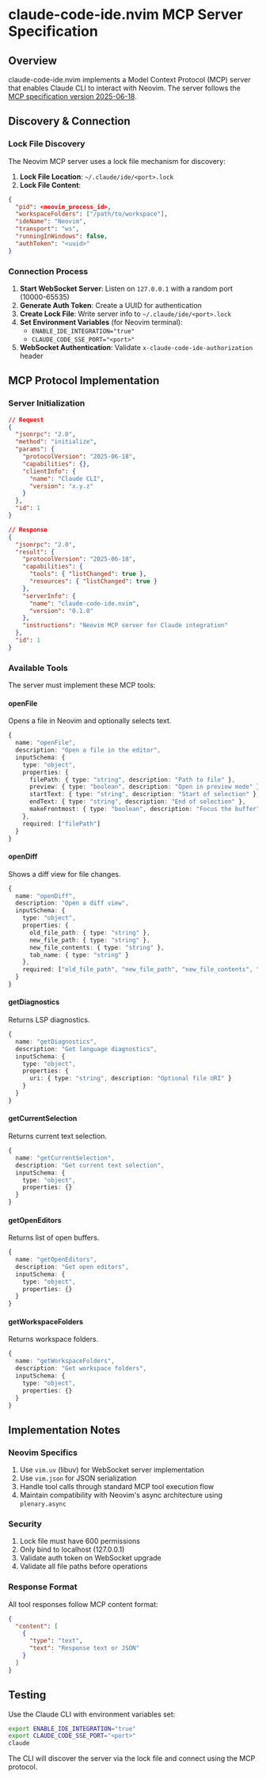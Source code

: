 # claude-code-ide.nvim MCP Server Specification

## Overview

claude-code-ide.nvim implements a Model Context Protocol (MCP) server that enables Claude CLI to interact with Neovim. The server follows the [MCP specification version 2025-06-18](https://modelcontextprotocol.io/specification/2025-06-18).

## Discovery & Connection

### Lock File Discovery

The Neovim MCP server uses a lock file mechanism for discovery:

1. **Lock File Location**: `~/.claude/ide/<port>.lock`
1. **Lock File Content**:

```json
{
  "pid": <neovim_process_id>,
  "workspaceFolders": ["/path/to/workspace"],
  "ideName": "Neovim",
  "transport": "ws",
  "runningInWindows": false,
  "authToken": "<uuid>"
}
```

### Connection Process

1. **Start WebSocket Server**: Listen on `127.0.0.1` with a random port (10000-65535)
1. **Generate Auth Token**: Create a UUID for authentication
1. **Create Lock File**: Write server info to `~/.claude/ide/<port>.lock`
1. **Set Environment Variables** (for Neovim terminal):
   - `ENABLE_IDE_INTEGRATION="true"`
   - `CLAUDE_CODE_SSE_PORT="<port>"`
1. **WebSocket Authentication**: Validate `x-claude-code-ide-authorization` header

## MCP Protocol Implementation

### Server Initialization

```json
// Request
{
  "jsonrpc": "2.0",
  "method": "initialize",
  "params": {
    "protocolVersion": "2025-06-18",
    "capabilities": {},
    "clientInfo": {
      "name": "Claude CLI",
      "version": "x.y.z"
    }
  },
  "id": 1
}

// Response
{
  "jsonrpc": "2.0",
  "result": {
    "protocolVersion": "2025-06-18",
    "capabilities": {
      "tools": { "listChanged": true },
      "resources": { "listChanged": true }
    },
    "serverInfo": {
      "name": "claude-code-ide.nvim",
      "version": "0.1.0"
    },
    "instructions": "Neovim MCP server for Claude integration"
  },
  "id": 1
}
```

### Available Tools

The server must implement these MCP tools:

#### openFile

Opens a file in Neovim and optionally selects text.

```typescript
{
  name: "openFile",
  description: "Open a file in the editor",
  inputSchema: {
    type: "object",
    properties: {
      filePath: { type: "string", description: "Path to file" },
      preview: { type: "boolean", description: "Open in preview mode" },
      startText: { type: "string", description: "Start of selection" },
      endText: { type: "string", description: "End of selection" },
      makeFrontmost: { type: "boolean", description: "Focus the buffer" }
    },
    required: ["filePath"]
  }
}
```

#### openDiff

Shows a diff view for file changes.

```typescript
{
  name: "openDiff",
  description: "Open a diff view",
  inputSchema: {
    type: "object",
    properties: {
      old_file_path: { type: "string" },
      new_file_path: { type: "string" },
      new_file_contents: { type: "string" },
      tab_name: { type: "string" }
    },
    required: ["old_file_path", "new_file_path", "new_file_contents", "tab_name"]
  }
}
```

#### getDiagnostics

Returns LSP diagnostics.

```typescript
{
  name: "getDiagnostics",
  description: "Get language diagnostics",
  inputSchema: {
    type: "object",
    properties: {
      uri: { type: "string", description: "Optional file URI" }
    }
  }
}
```

#### getCurrentSelection

Returns current text selection.

```typescript
{
  name: "getCurrentSelection",
  description: "Get current text selection",
  inputSchema: {
    type: "object",
    properties: {}
  }
}
```

#### getOpenEditors

Returns list of open buffers.

```typescript
{
  name: "getOpenEditors",
  description: "Get open editors",
  inputSchema: {
    type: "object",
    properties: {}
  }
}
```

#### getWorkspaceFolders

Returns workspace folders.

```typescript
{
  name: "getWorkspaceFolders",
  description: "Get workspace folders",
  inputSchema: {
    type: "object",
    properties: {}
  }
}
```

## Implementation Notes

### Neovim Specifics

1. Use `vim.uv` (libuv) for WebSocket server implementation
1. Use `vim.json` for JSON serialization
1. Handle tool calls through standard MCP tool execution flow
1. Maintain compatibility with Neovim's async architecture using `plenary.async`

### Security

1. Lock file must have 600 permissions
1. Only bind to localhost (127.0.0.1)
1. Validate auth token on WebSocket upgrade
1. Validate all file paths before operations

### Response Format

All tool responses follow MCP content format:

```json
{
  "content": [
    {
      "type": "text",
      "text": "Response text or JSON"
    }
  ]
}
```

## Testing

Use the Claude CLI with environment variables set:

```bash
export ENABLE_IDE_INTEGRATION="true"
export CLAUDE_CODE_SSE_PORT="<port>"
claude
```

The CLI will discover the server via the lock file and connect using the MCP protocol.
